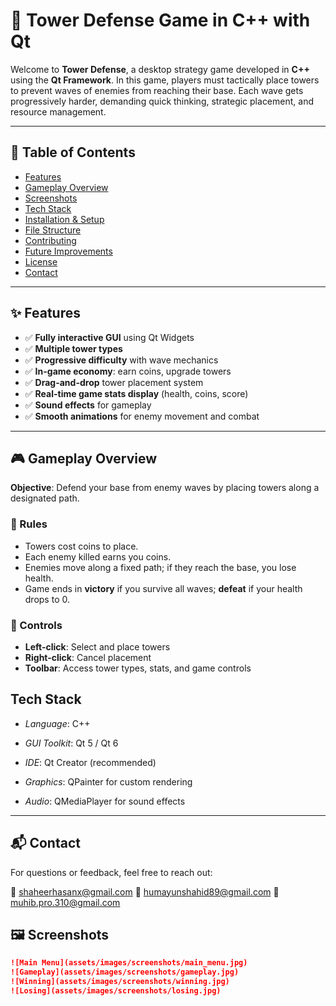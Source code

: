 # 🏰 Tower Defense Game in C++ with Qt

Welcome to **Tower Defense**, a desktop strategy game developed in **C++** using the **Qt Framework**. In this game, players must tactically place towers to prevent waves of enemies from reaching their base. Each wave gets progressively harder, demanding quick thinking, strategic placement, and resource management.

---

## 📌 Table of Contents

- [Features](#features)
- [Gameplay Overview](#gameplay-overview)
- [Screenshots](#screenshots)
- [Tech Stack](#tech-stack)
- [Installation & Setup](#installation--setup)
- [File Structure](#file-structure)
- [Contributing](#contributing)
- [Future Improvements](#future-improvements)
- [License](#license)
- [Contact](#contact)

---

## ✨ Features

- ✅ **Fully interactive GUI** using Qt Widgets  
- ✅ **Multiple tower types** 
- ✅ **Progressive difficulty** with wave mechanics  
- ✅ **In-game economy**: earn coins, upgrade towers  
- ✅ **Drag-and-drop** tower placement system  
- ✅ **Real-time game stats display** (health, coins, score)  
- ✅ **Sound effects** for gameplay
- ✅ **Smooth animations** for enemy movement and combat  

---

## 🎮 Gameplay Overview

**Objective**: Defend your base from enemy waves by placing towers along a designated path.

### 📏 Rules

- Towers cost coins to place.
- Each enemy killed earns you coins.
- Enemies move along a fixed path; if they reach the base, you lose health.
- Game ends in **victory** if you survive all waves; **defeat** if your health drops to 0.

### 🎯 Controls

- **Left-click**: Select and place towers  
- **Right-click**: Cancel placement  
- **Toolbar**: Access tower types, stats, and game controls

  
## Tech Stack
- *Language*: C++

- *GUI Toolkit*: Qt 5 / Qt 6

- *IDE*: Qt Creator (recommended)

- *Graphics*: QPainter for custom rendering

- *Audio*: QMediaPlayer for sound effects
---

## 📬 Contact

For questions or feedback, feel free to reach out:

📧 [shaheerhasanx@gmail.com](mailto:shaheerhasanx@gmail.com)
📧 [humayunshahid89@gmail.com](mailto:humayunshahid89@gmail.com)
📧 [muhib.pro.310@gmail.com](mailto:muhib.pro.310@gmail.com)


## 🖼️ Screenshots


```markdown
![Main Menu](assets/images/screenshots/main_menu.jpg)
![Gameplay](assets/images/screenshots/gameplay.jpg)
![Winning](assets/images/screenshots/winning.jpg)
![Losing](assets/images/screenshots/losing.jpg)



